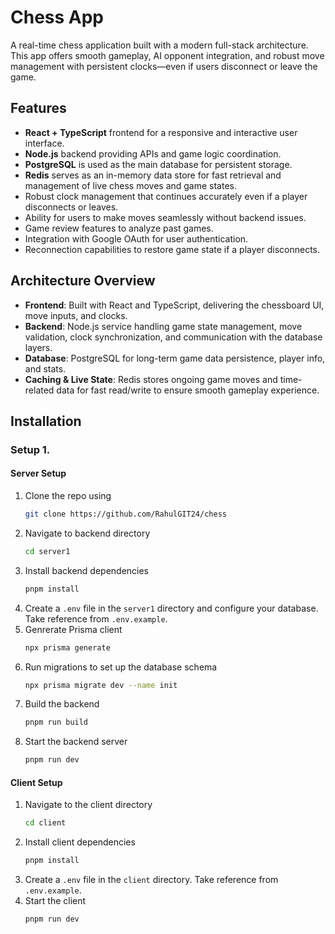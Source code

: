 # Chess App

A real-time chess application built with a modern full-stack architecture. This app offers smooth gameplay, AI opponent integration, and robust move management with persistent clocks—even if users disconnect or leave the game.

## Features

- **React + TypeScript** frontend for a responsive and interactive user interface.
- **Node.js** backend providing APIs and game logic coordination.
- **PostgreSQL** is used as the main database for persistent storage.
- **Redis** serves as an in-memory data store for fast retrieval and management of live chess moves and game states.
- Robust clock management that continues accurately even if a player disconnects or leaves.
- Ability for users to make moves seamlessly without backend issues.
- Game review features to analyze past games. 
- Integration with Google OAuth for user authentication.
- Reconnection capabilities to restore game state if a player disconnects.

## Architecture Overview

- **Frontend**: Built with React and TypeScript, delivering the chessboard UI, move inputs, and clocks.
- **Backend**: Node.js service handling game state management, move validation, clock synchronization, and communication with the database layers.
- **Database**: PostgreSQL for long-term game data persistence, player info, and stats.
- **Caching & Live State**: Redis stores ongoing game moves and time-related data for fast read/write to ensure smooth gameplay experience.

## Installation

### Setup 1.

#### Server Setup

1. Clone the repo using
    ```bash
    git clone https://github.com/RahulGIT24/chess
    ```
2. Navigate to backend directory
    ```bash
    cd server1
    ```
3. Install backend dependencies
    ```bash
    pnpm install
    ```
4. Create a `.env` file in the `server1` directory and configure your database. Take reference from `.env.example`.
5. Genrerate Prisma client
    ```bash
    npx prisma generate
    ```
6. Run migrations to set up the database schema
    ```bash
    npx prisma migrate dev --name init
    ```
7. Build the backend
    ```bash
    pnpm run build
    ```
8. Start the backend server
    ```bash
    pnpm run dev
    ```

#### Client Setup
1. Navigate to the client directory
    ```bash
    cd client
    ```
2. Install client dependencies
    ```bash
    pnpm install
    ```
3. Create a `.env` file in the `client` directory. Take reference from `.env.example`.
4. Start the client
    ```bash
    pnpm run dev
    ``` 
